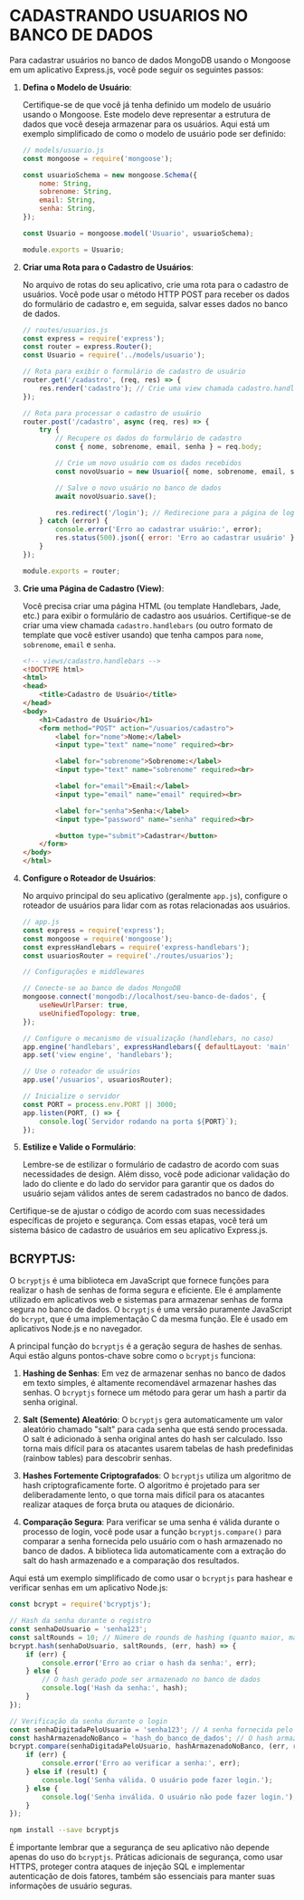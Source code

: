 # CADASTRANDO USUARIOS NO BANCO DE DADOS
Para cadastrar usuários no banco de dados MongoDB usando o Mongoose em um aplicativo Express.js, você pode seguir os seguintes passos:

1. **Defina o Modelo de Usuário**:

   Certifique-se de que você já tenha definido um modelo de usuário usando o Mongoose. Este modelo deve representar a estrutura de dados que você deseja armazenar para os usuários. Aqui está um exemplo simplificado de como o modelo de usuário pode ser definido:

   ```javascript
   // models/usuario.js
   const mongoose = require('mongoose');

   const usuarioSchema = new mongoose.Schema({
       nome: String,
       sobrenome: String,
       email: String,
       senha: String,
   });

   const Usuario = mongoose.model('Usuario', usuarioSchema);

   module.exports = Usuario;
   ```

2. **Criar uma Rota para o Cadastro de Usuários**:

   No arquivo de rotas do seu aplicativo, crie uma rota para o cadastro de usuários. Você pode usar o método HTTP POST para receber os dados do formulário de cadastro e, em seguida, salvar esses dados no banco de dados.

   ```javascript
   // routes/usuarios.js
   const express = require('express');
   const router = express.Router();
   const Usuario = require('../models/usuario');

   // Rota para exibir o formulário de cadastro de usuário
   router.get('/cadastro', (req, res) => {
       res.render('cadastro'); // Crie uma view chamada cadastro.handlebars
   });

   // Rota para processar o cadastro de usuário
   router.post('/cadastro', async (req, res) => {
       try {
           // Recupere os dados do formulário de cadastro
           const { nome, sobrenome, email, senha } = req.body;

           // Crie um novo usuário com os dados recebidos
           const novoUsuario = new Usuario({ nome, sobrenome, email, senha });

           // Salve o novo usuário no banco de dados
           await novoUsuario.save();

           res.redirect('/login'); // Redirecione para a página de login após o cadastro
       } catch (error) {
           console.error('Erro ao cadastrar usuário:', error);
           res.status(500).json({ error: 'Erro ao cadastrar usuário' });
       }
   });

   module.exports = router;
   ```

3. **Crie uma Página de Cadastro (View)**:

   Você precisa criar uma página HTML (ou template Handlebars, Jade, etc.) para exibir o formulário de cadastro aos usuários. Certifique-se de criar uma view chamada `cadastro.handlebars` (ou outro formato de template que você estiver usando) que tenha campos para `nome`, `sobrenome`, `email` e `senha`.

   ```html
   <!-- views/cadastro.handlebars -->
   <!DOCTYPE html>
   <html>
   <head>
       <title>Cadastro de Usuário</title>
   </head>
   <body>
       <h1>Cadastro de Usuário</h1>
       <form method="POST" action="/usuarios/cadastro">
           <label for="nome">Nome:</label>
           <input type="text" name="nome" required><br>

           <label for="sobrenome">Sobrenome:</label>
           <input type="text" name="sobrenome" required><br>

           <label for="email">Email:</label>
           <input type="email" name="email" required><br>

           <label for="senha">Senha:</label>
           <input type="password" name="senha" required><br>

           <button type="submit">Cadastrar</button>
       </form>
   </body>
   </html>
   ```

4. **Configure o Roteador de Usuários**:

   No arquivo principal do seu aplicativo (geralmente `app.js`), configure o roteador de usuários para lidar com as rotas relacionadas aos usuários.

   ```javascript
   // app.js
   const express = require('express');
   const mongoose = require('mongoose');
   const expressHandlebars = require('express-handlebars');
   const usuariosRouter = require('./routes/usuarios');

   // Configurações e middlewares

   // Conecte-se ao banco de dados MongoDB
   mongoose.connect('mongodb://localhost/seu-banco-de-dados', {
       useNewUrlParser: true,
       useUnifiedTopology: true,
   });

   // Configure o mecanismo de visualização (handlebars, no caso)
   app.engine('handlebars', expressHandlebars({ defaultLayout: 'main' }));
   app.set('view engine', 'handlebars');

   // Use o roteador de usuários
   app.use('/usuarios', usuariosRouter);

   // Inicialize o servidor
   const PORT = process.env.PORT || 3000;
   app.listen(PORT, () => {
       console.log(`Servidor rodando na porta ${PORT}`);
   });
   ```

5. **Estilize e Valide o Formulário**:

   Lembre-se de estilizar o formulário de cadastro de acordo com suas necessidades de design. Além disso, você pode adicionar validação do lado do cliente e do lado do servidor para garantir que os dados do usuário sejam válidos antes de serem cadastrados no banco de dados.

Certifique-se de ajustar o código de acordo com suas necessidades específicas de projeto e segurança. Com essas etapas, você terá um sistema básico de cadastro de usuários em seu aplicativo Express.js.

## BCRYPTJS:
O `bcryptjs` é uma biblioteca em JavaScript que fornece funções para realizar o hash de senhas de forma segura e eficiente. Ele é amplamente utilizado em aplicativos web e sistemas para armazenar senhas de forma segura no banco de dados. O `bcryptjs` é uma versão puramente JavaScript do `bcrypt`, que é uma implementação C da mesma função. Ele é usado em aplicativos Node.js e no navegador.

A principal função do `bcryptjs` é a geração segura de hashes de senhas. Aqui estão alguns pontos-chave sobre como o `bcryptjs` funciona:

1. **Hashing de Senhas**: Em vez de armazenar senhas no banco de dados em texto simples, é altamente recomendável armazenar hashes das senhas. O `bcryptjs` fornece um método para gerar um hash a partir da senha original.

2. **Salt (Semente) Aleatório**: O `bcryptjs` gera automaticamente um valor aleatório chamado "salt" para cada senha que está sendo processada. O salt é adicionado à senha original antes do hash ser calculado. Isso torna mais difícil para os atacantes usarem tabelas de hash predefinidas (rainbow tables) para descobrir senhas.

3. **Hashes Fortemente Criptografados**: O `bcryptjs` utiliza um algoritmo de hash criptograficamente forte. O algoritmo é projetado para ser deliberadamente lento, o que torna mais difícil para os atacantes realizar ataques de força bruta ou ataques de dicionário.

4. **Comparação Segura**: Para verificar se uma senha é válida durante o processo de login, você pode usar a função `bcryptjs.compare()` para comparar a senha fornecida pelo usuário com o hash armazenado no banco de dados. A biblioteca lida automaticamente com a extração do salt do hash armazenado e a comparação dos resultados.

Aqui está um exemplo simplificado de como usar o `bcryptjs` para hashear e verificar senhas em um aplicativo Node.js:

```javascript
const bcrypt = require('bcryptjs');

// Hash da senha durante o registro
const senhaDoUsuario = 'senha123';
const saltRounds = 10; // Número de rounds de hashing (quanto maior, mais seguro, mas mais lento)
bcrypt.hash(senhaDoUsuario, saltRounds, (err, hash) => {
    if (err) {
        console.error('Erro ao criar o hash da senha:', err);
    } else {
        // O hash gerado pode ser armazenado no banco de dados
        console.log('Hash da senha:', hash);
    }
});

// Verificação da senha durante o login
const senhaDigitadaPeloUsuario = 'senha123'; // A senha fornecida pelo usuário durante o login
const hashArmazenadoNoBanco = 'hash_do_banco_de_dados'; // O hash armazenado no banco de dados
bcrypt.compare(senhaDigitadaPeloUsuario, hashArmazenadoNoBanco, (err, result) => {
    if (err) {
        console.error('Erro ao verificar a senha:', err);
    } else if (result) {
        console.log('Senha válida. O usuário pode fazer login.');
    } else {
        console.log('Senha inválida. O usuário não pode fazer login.');
    }
});
```

```bash
npm install --save bcryptjs 
```

É importante lembrar que a segurança de seu aplicativo não depende apenas do uso do `bcryptjs`. Práticas adicionais de segurança, como usar HTTPS, proteger contra ataques de injeção SQL e implementar autenticação de dois fatores, também são essenciais para manter suas informações de usuário seguras.
